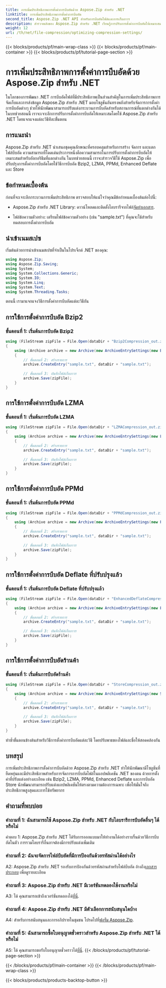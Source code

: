 ```yaml
---
title: การเพิ่มประสิทธิภาพการตั้งค่าการบีบอัดด้วย Aspose.Zip สำหรับ .NET
linktitle: การเพิ่มประสิทธิภาพการตั้งค่าการบีบอัด
second_title: Aspose.Zip .NET API สำหรับการบีบอัดไฟล์และการเก็บถาวร
description: สำรวจพลังของ Aspose.Zip สำหรับ .NET เรียนรู้การปรับการตั้งค่าการบีบอัดให้เหมาะสมทีละขั้นตอนโดยใช้วิธี Bzip2, LZMA, PPMd, Enhanced Deflate และ Store ปรับปรุงแอปพลิเคชัน .NET ของคุณด้วยการบีบอัดไฟล์ที่มีประสิทธิภาพ
weight: 12
url: /th/net/file-compression/optimizing-compression-settings/
---
```


{{< blocks/products/pf/main-wrap-class >}}
{{< blocks/products/pf/main-container >}}
{{< blocks/products/pf/tutorial-page-section >}}

# การเพิ่มประสิทธิภาพการตั้งค่าการบีบอัดด้วย Aspose.Zip สำหรับ .NET

ในโลกของการพัฒนา .NET การบีบอัดไฟล์ที่มีประสิทธิภาพเป็นส่วนสำคัญในการเพิ่มประสิทธิภาพการจัดเก็บและการส่งข้อมูล Aspose.Zip สำหรับ .NET มอบโซลูชันอันทรงพลังสำหรับจัดการการตั้งค่าการบีบอัดต่างๆ ช่วยให้นักพัฒนาสามารถปรับแต่งกระบวนการบีบอัดสำหรับสถานการณ์ที่แตกต่างกันได้ ในบทช่วยสอนนี้ เราจะเจาะลึกการปรับการตั้งค่าการบีบอัดให้เหมาะสมโดยใช้ Aspose.Zip สำหรับ .NET โดยแจกแจงแต่ละวิธีทีละขั้นตอน

## การแนะนำ

Aspose.Zip สำหรับ .NET นำเสนอชุดคุณลักษณะที่ครอบคลุมสำหรับการสร้าง จัดการ และแตกไฟล์บีบอัด ความสามารถที่โดดเด่นประการหนึ่งคือความสามารถในการปรับการตั้งค่าการบีบอัดให้เหมาะสมสำหรับอัลกอริธึมที่แตกต่างกัน ในบทช่วยสอนนี้ เราจะสำรวจวิธีใช้ Aspose.Zip เพื่อปรับปรุงการตั้งค่าการบีบอัดโดยใช้วิธีการบีบอัด Bzip2, LZMA, PPMd, Enhanced Deflate และ Store

## ข้อกำหนดเบื้องต้น

ก่อนที่จะเจาะลึกกระบวนการเพิ่มประสิทธิภาพ ตรวจสอบให้แน่ใจว่าคุณมีข้อกำหนดเบื้องต้นต่อไปนี้:

-  Aspose.Zip สำหรับ .NET Library: ดาวน์โหลดและติดตั้งไลบรารีจากไฟล์[จัดทำเอกสาร](https://reference.aspose.com/zip/net/).

- ไฟล์ข้อความตัวอย่าง: เตรียมไฟล์ข้อความตัวอย่าง (เช่น "sample.txt") ที่คุณจะใช้สำหรับทดสอบการตั้งค่าการบีบอัด

## นำเข้าเนมสเปซ

เริ่มต้นด้วยการนำเข้าเนมสเปซที่จำเป็นในโปรเจ็กต์ .NET ของคุณ:

```csharp
using Aspose.Zip;
using Aspose.Zip.Saving;
using System;
using System.Collections.Generic;
using System.IO;
using System.Linq;
using System.Text;
using System.Threading.Tasks;
```

ตอนนี้ เรามาแจกแจงวิธีการตั้งค่าการบีบอัดแต่ละวิธีกัน

## การใช้การตั้งค่าการบีบอัด Bzip2

### ขั้นตอนที่ 1: เริ่มต้นการบีบอัด Bzip2

```csharp
using (FileStream zipFile = File.Open(dataDir + "Bzip2Compression_out.zip", FileMode.Create))
{
    using (Archive archive = new Archive(new ArchiveEntrySettings(new Bzip2CompressionSettings())))
    {
        // ขั้นตอนที่ 2: สร้างรายการ
        archive.CreateEntry("sample.txt", dataDir + "sample.txt");
        
        // ขั้นตอนที่ 3: บันทึกไฟล์เก็บถาวร
        archive.Save(zipFile);
    }
}
```

## การใช้การตั้งค่าการบีบอัด LZMA

### ขั้นตอนที่ 1: เริ่มต้นการบีบอัด LZMA

```csharp
using (FileStream zipFile = File.Open(dataDir + "LZMACompression_out.zip", FileMode.Create))
{
    using (Archive archive = new Archive(new ArchiveEntrySettings(new LzmaCompressionSettings())))
    {
        // ขั้นตอนที่ 2: สร้างรายการ
        archive.CreateEntry("sample.txt", dataDir + "sample.txt");
        
        // ขั้นตอนที่ 3: บันทึกไฟล์เก็บถาวร
        archive.Save(zipFile);
    }
}
```

## การใช้การตั้งค่าการบีบอัด PPMd

### ขั้นตอนที่ 1: เริ่มต้นการบีบอัด PPMd

```csharp
using (FileStream zipFile = File.Open(dataDir + "PPMdCompression_out.zip", FileMode.Create))
{
    using (Archive archive = new Archive(new ArchiveEntrySettings(new PPMdCompressionSettings())))
    {
        // ขั้นตอนที่ 2: สร้างรายการ
        archive.CreateEntry("sample.txt", dataDir + "sample.txt");
        
        // ขั้นตอนที่ 3: บันทึกไฟล์เก็บถาวร
        archive.Save(zipFile);
    }
}
```

## การใช้การตั้งค่าการบีบอัด Deflate ที่ปรับปรุงแล้ว

### ขั้นตอนที่ 1: เริ่มต้นการบีบอัด Deflate ที่ปรับปรุงแล้ว

```csharp
using (FileStream zipFile = File.Open(dataDir + "EnhancedDeflateCompression_out.zip", FileMode.Create))
{
    using (Archive archive = new Archive(new ArchiveEntrySettings(new EnhancedDeflateCompressionSettings())))
    {
        // ขั้นตอนที่ 2: สร้างรายการ
        archive.CreateEntry("sample.txt", dataDir + "sample.txt");
        
        // ขั้นตอนที่ 3: บันทึกไฟล์เก็บถาวร
        archive.Save(zipFile);
    }
}
```

## การใช้การตั้งค่าการบีบอัดร้านค้า

### ขั้นตอนที่ 1: เริ่มต้นการบีบอัดร้านค้า

```csharp
using (FileStream zipFile = File.Open(dataDir + "StoreCompression_out.zip", FileMode.Create))
{
    using (Archive archive = new Archive(new ArchiveEntrySettings(new StoreCompressionSettings())))
    {
        // ขั้นตอนที่ 2: สร้างรายการ
        archive.CreateEntry("sample.txt", dataDir + "sample.txt");
        
        // ขั้นตอนที่ 3: บันทึกไฟล์เก็บถาวร
        archive.Save(zipFile);
    }
}
```

ทำซ้ำขั้นตอนข้างต้นสำหรับวิธีการตั้งค่าการบีบอัดแต่ละวิธี โดยปรับพาธของไฟล์และชื่อให้สอดคล้องกัน

## บทสรุป

การเพิ่มประสิทธิภาพการตั้งค่าการบีบอัดด้วย Aspose.Zip สำหรับ .NET ทำให้นักพัฒนามีโซลูชันที่ยืดหยุ่นและมีประสิทธิภาพสำหรับการจัดการการบีบอัดไฟล์ในแอปพลิเคชัน .NET ของตน ด้วยการตั้งค่าที่ปรับแต่งอย่างละเอียด เช่น Bzip2, LZMA, PPMd, Enhanced Deflate และการบีบอัด Store นักพัฒนาสามารถปรับแต่งแอปพลิเคชันให้ตรงตามความต้องการเฉพาะ เพื่อให้มั่นใจถึงประสิทธิภาพสูงสุดและการใช้ทรัพยากร

## คำถามที่พบบ่อย

### คำถามที่ 1: ฉันสามารถใช้ Aspose.Zip สำหรับ .NET กับไลบรารีการบีบอัดอื่นๆ ได้หรือไม่

คำตอบ 1: Aspose.Zip สำหรับ .NET ได้รับการออกแบบมาให้ทำงานได้อย่างราบรื่นด้วยวิธีการบีบอัดในตัว การรวมไลบรารีอื่นอาจต้องมีการปรับแต่งเพิ่มเติม

### คำถามที่ 2: ฉันจะจัดการไฟล์บีบอัดที่มีการป้องกันด้วยรหัสผ่านได้อย่างไร

 A2: Aspose.Zip สำหรับ .NET รองรับการป้องกันด้วยรหัสผ่านสำหรับไฟล์บีบอัด อ้างถึง[เอกสารประกอบ](https://reference.aspose.com/zip/net/) เพื่อดูรายละเอียด

### คำถามที่ 3: Aspose.Zip สำหรับ .NET มีเวอร์ชันทดลองใช้งานหรือไม่

 A3: ได้ คุณสามารถเข้าถึงเวอร์ชันทดลองได้[ที่นี่](https://releases.aspose.com/).

### คำถามที่ 4: Aspose.Zip สำหรับ .NET มีตัวเลือกการสนับสนุนใดบ้าง

A4: สำหรับการสนับสนุนและการอภิปรายในชุมชน โปรดไปที่[ฟอรั่ม Aspose.Zip](https://forum.aspose.com/c/zip/37).

### คำถามที่ 5: ฉันสามารถซื้อใบอนุญาตชั่วคราวสำหรับ Aspose.Zip สำหรับ .NET ได้หรือไม่

 A5: ได้ คุณสามารถขอรับใบอนุญาตชั่วคราวได้[ที่นี่](https://purchase.aspose.com/temporary-license/).
{{< /blocks/products/pf/tutorial-page-section >}}

{{< /blocks/products/pf/main-container >}}
{{< /blocks/products/pf/main-wrap-class >}}

{{< blocks/products/products-backtop-button >}}
